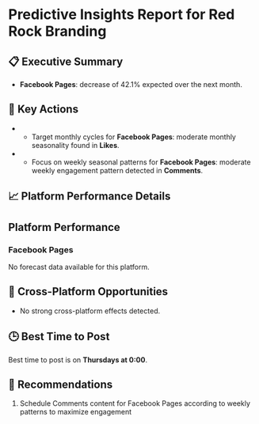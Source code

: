 # Predictive Insights Report for Red Rock Branding

## 📋 Executive Summary

- **Facebook Pages**: decrease of 42.1% expected over the next month.

## 🎯 Key Actions

- - Target monthly cycles for **Facebook Pages**: moderate monthly seasonality found in **Likes**.
- - Focus on weekly seasonal patterns for **Facebook Pages**: moderate weekly engagement pattern detected in **Comments**.

## 📈 Platform Performance Details

## Platform Performance

### Facebook Pages

No forecast data available for this platform.


## 🔗 Cross-Platform Opportunities

- No strong cross-platform effects detected.

## 🕒 Best Time to Post

Best time to post is on **Thursdays at 0:00**.

## 📢 Recommendations

1. Schedule Comments content for Facebook Pages according to weekly patterns to maximize engagement

